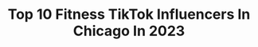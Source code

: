 ---
title: Top 10 Fitness TikTok Influencers In Chicago In 2023
description: >-
  Find top fitness TikTok influencers in Chicago in 2023. Most popular hashtags: #fyp #fitness #chicago #foryou.
platform: TikTok
hits: 39
text_top: See the most popular TikTok accounts on inBeat.
text_bottom: inBeat has 39 TikTok influencers like this in Chicago, United States for you to collaborate.
profiles:
  - username: "dr_kyleross"
    fullname: >-
      Dr. Kyle Ross
    bio: >-
      🤘🏻Thanks for stopping by 📍Chicago
    location: "United States"
    followers: 706300
    engagement: 504
    commentsToLikes: 0.006445
    id: ckc7tibnxxw2y0j23xph5yw88
    verified: false
    hashtags: "#hijama, #china, #drkyleross, #foryou"
  - username: "kalobgossett"
    fullname: >-
      Kalob Gossett
    bio: >-
      ✨all pronouns are welcome✨ just trying to brighten up the world; watch me shine
    location: "United States"
    followers: 54400
    engagement: 1599
    commentsToLikes: 0.024072
    id: ckbbl2hj39cni0j23owz4kosf
    verified: false
    hashtags: "#stitch, #arianagrande, #gay, #work"
  - username: "kiddkrazy77"
    fullname: >-
      Kiddkrazy77
    bio: >-
      30 yrs old 👨🏾‍🦳 Made a wrong turn looking for IG 🤷🏾‍♂️ HTX🤘🏾
    location: "United States"
    followers: 27300
    engagement: 556
    commentsToLikes: 0.038586
    id: ckbw5pku8y2lf0j23v2nj1i1i
    verified: false
    hashtags: "#fyp, #blacklivesmatter, #funny, #foryoupage"
  - username: "monii.prusak"
    fullname: >-
      Monika Prusak
    bio: >-
      CHICAGO • RN, BSN 🩺 • FITNESS IG: monii.prusak
    location: "United States"
    followers: 46900
    engagement: 650
    commentsToLikes: 0.028638
    id: ckbqmpxgw7nnf0j23qf1xg8sy
    verified: false
    hashtags: "#nurse, #ibiza, #dancer, #fyp"
  - username: "iamginaaa"
    fullname: >-
      Gina !
    bio: >-
      Just a grown kid living life. fit and funny.cash app $ginafitlife -chicago 4K?
    location: "United States"
    followers: 3961
    engagement: 1165
    commentsToLikes: 0.068774
    id: ckbwin9bk3asl0j239p5xm56q
    verified: false
    hashtags: "#foryou, #foryoupage, #chicago, #fyp"
  - username: "haroldisfasting"
    fullname: >-
      Harold DeFrieze 🍔
    bio: >-
      This page is not to promote fasting but simply to document my own personal fast
    location: "United States"
    followers: 14200
    engagement: 342
    commentsToLikes: 0.069516
    id: ckcj9ghmb7vr40j23798u52th
    verified: false
    hashtags: "#fasting, #waterfasting, #motivation, #fyp"
  - username: "victoria.elliot"
    fullname: >-
      Victoria Elliot
    bio: >-
      📍 Chicago Venmo: @Victoria-Elliot Want to see more of me? Click link below!😘
    location: "United States"
    followers: 185300
    engagement: 495
    commentsToLikes: 0.034044
    id: ck976vf561gx00j78w3phce61
    verified: false
    hashtags: "#painandgain, #usa, #math, #birthday"
  - username: "mj_gasik"
    fullname: >-
      MJ Gasik
    bio: >-
      Master Triathlon Coach🏊🚴🏃 USAT & Ironman U Certified🎖 #beabetterathlete
    location: "United States"
    followers: 2972
    engagement: 343
    commentsToLikes: 0.070797
    id: ckdhp4rfh175x0j23amwqf3xi
    verified: false
    hashtags: "#triathlon, #triathlontraining, #ironmantri, #swimbikerun"
  - username: "charltonharley"
    fullname: >-
      Charlton Harley 
    bio: >-
      Dad with a side job
    location: "United States"
    followers: 1100000
    engagement: 1020
    commentsToLikes: 0.034901
    id: ck83yu58ivr930j78odxgb6fq
    verified: false
    hashtags: "#navy, #585, #dayandnight, #lifestyle"
  - username: "halfcultureddesi"
    fullname: >-
      nurayn 
    bio: >-
      chicago snap: nuraynawesome11 shop my non profit 🪐
    location: "United States"
    followers: 13200
    engagement: 1838
    commentsToLikes: 0.045786
    id: ckc34l34xtwzh0j23ohkrcjbq
    verified: false
    hashtags: "#fitness, #colorcustomizer, #homeworkout, #weightlifting"
---
